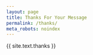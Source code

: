 ```yaml
---
layout: page
title: Thanks For Your Message
permalink: /thanks/
meta_robots: noindex
---
```

{{ site.text.thanks }}
